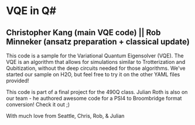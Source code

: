 # VQE in Q#

## Christopher Kang (main VQE code) || Rob Minneker (ansatz preparation + classical update)

This code is a sample for the Variational Quantum Eigensolver (VQE). The VQE is an algorithm that allows for simulations similar to Trotterization and Qubitization, without the deep circuits needed for those algorithms. We've started our sample on H2O, but feel free to try it on the other YAML files provided! 

This code is part of a final project for the 490Q class. Julian Roth is also on our team - he authored awesome code for a PSI4 to Broombridge format conversion! Check it out ;)

With much love from Seattle,
Chris, Rob, & Julian